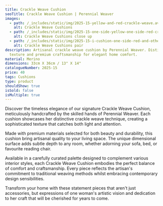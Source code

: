 ```yaml
---
title: Crackle Weave Cushion
seoTitle: Crackle Weave Cushion | Perennial Weaver
images:
  - path: /_includes/static/img/2025-15-yellow-and-red-crackle-weave.avif
    alt: Crackle Weave Cushions
  - path: /_includes/static/img/2025-15-one-side-yellow-one-side-red-crackle-weave-detail.avif
    alt: Crackle Weave Cushions close up
  - path: /_includes/static/img/2025-15-i-cushion-one-side-red-and-othe-side-yellow-crackle-weave-the-other-all-red.avif
    alt: Crackle Weave Cushions pair
description: Artisanal crackle weave cushion by Perennial Weaver. Distinctive
  texture and premium craftsmanship for elegant home comfort.
material: Merino
dimensions: 33cm X 36cm / 13" X 14"
catalogueNumber: 2025-15
price: 40
tags: Cushions
type: product
shouldShow: true
isSold: false
isMultiple: true
---
```

Discover the timeless elegance of our signature Crackle Weave Cushion, meticulously handcrafted by the skilled hands of Perennial Weaver. Each cushion showcases her distinctive crackle weave technique, creating a sophisticated texture that catches both light and attention.

Made with premium materials selected for both beauty and durability, this cushion bring artisanal quality to your living space. The unique dimensional surface adds subtle depth to any room, whether adorning your sofa, bed, or favourite reading chair.

Available in a carefully curated palette designed to complement various interior styles, each Crackle Weave Cushion embodies the perfect balance of comfort and craftsmanship. Every piece reflects the artisan's commitment to traditional weaving methods whilst embracing contemporary design sensibilities.

Transform your home with these statement pieces that aren't just accessories, but expressions of one woman's artistic vision and dedication to her craft that will be cherished for years to come.
